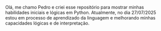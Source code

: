 Olá, me chamo Pedro e criei esse repositório para mostrar minhas habilidades iniciais e lógicas em Python. Atualmente, no dia 27/07/2025 estou em processo de aprendizado da linguagem e melhorando minhas capacidades lógicas e de interpretação.
